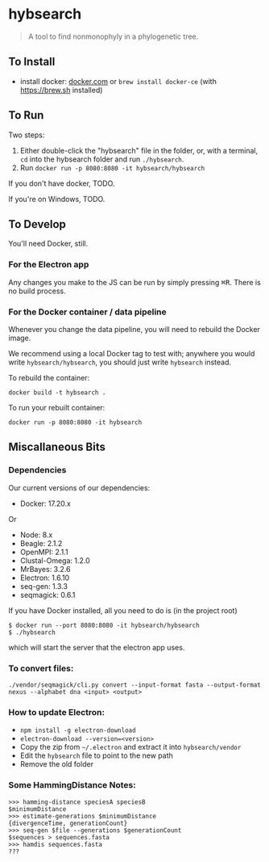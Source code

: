 # hybsearch

> A tool to find nonmonophyly in a phylogenetic tree.


## To Install
- install docker: [docker.com](https://store.docker.com/search?type=edition&offering=community) or `brew install docker-ce` (with <https://brew.sh> installed)


## To Run
Two steps:

1. Either double-click the "hybsearch" file in the folder, or, with a terminal, `cd` into the hybsearch folder and run `./hybsearch`.
2. Run `docker run -p 8080:8080 -it hybsearch/hybsearch`

If you don't have docker, TODO.

If you're on Windows, TODO.


## To Develop
You'll need Docker, still.

### For the Electron app
Any changes you make to the JS can be run by simply pressing <kbd>⌘R</kbd>. There is no build process.

### For the Docker container / data pipeline
Whenever you change the data pipeline, you will need to rebuild the Docker image.

We recommend using a local Docker tag to test with; anywhere you would write `hybsearch/hybsearch`, you should just write `hybsearch` instead.

To rebuild the container:

```
docker build -t hybsearch .
```

To run your rebuilt container:

```
docker run -p 8080:8080 -it hybsearch
```


## Miscallaneous Bits

### Dependencies

Our current versions of our dependencies:

- Docker: 17.20.x

Or

- Node: 8.x
- Beagle: 2.1.2
- OpenMPI: 2.1.1
- Clustal-Omega: 1.2.0
- MrBayes: 3.2.6
- Electron: 1.6.10
- seq-gen: 1.3.3
- seqmagick: 0.6.1

If you have Docker installed, all you need to do is (in the project root)

```
$ docker run --port 8080:8080 -it hybsearch/hybsearch
$ ./hybsearch
```

which will start the server that the electron app uses.


### To convert files:

```shell
./vendor/seqmagick/cli.py convert --input-format fasta --output-format nexus --alphabet dna <input> <output>
```

### How to update Electron:

- `npm install -g electron-download`
- `electron-download --version=<version>`
- Copy the zip from `~/.electron` and extract it into `hybsearch/vendor`
- Edit the `hybsearch` file to point to the new path
- Remove the old folder

### Some HammingDistance Notes:

```
>>> hamming-distance speciesA speciesB
$minimumDistance
>>> estimate-generations $minimumDistance
{divergenceTime, generationCount}
>>> seq-gen $file --generations $generationCount
$sequences > sequences.fasta
>>> hamdis sequences.fasta
???
```
